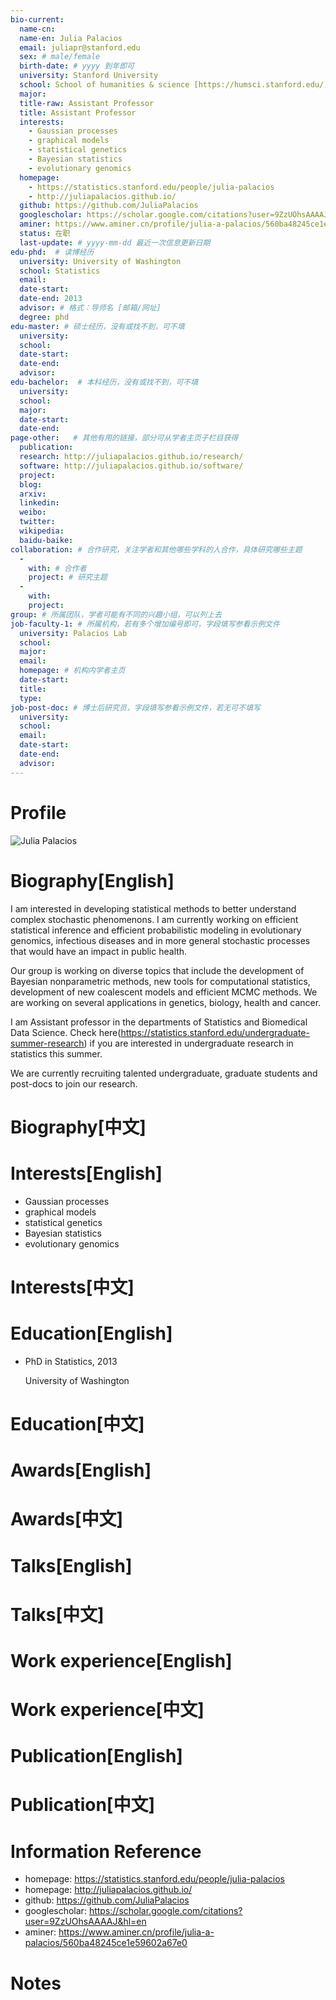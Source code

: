 ```yaml
---
bio-current:
  name-cn: 
  name-en: Julia Palacios
  email: juliapr@stanford.edu
  sex: # male/female
  birth-date: # yyyy 到年即可
  university: Stanford University 
  school: School of humanities & science [https://humsci.stanford.edu/]
  major: 
  title-raw: Assistant Professor
  title: Assistant Professor
  interests:
    - Gaussian processes
    - graphical models
    - statistical genetics
    - Bayesian statistics
    - evolutionary genomics
  homepage: 
    - https://statistics.stanford.edu/people/julia-palacios
    - http://juliapalacios.github.io/
  github: https://github.com/JuliaPalacios
  googlescholar: https://scholar.google.com/citations?user=9ZzUOhsAAAAJ&hl=en
  aminer: https://www.aminer.cn/profile/julia-a-palacios/560ba48245ce1e59602a67e0
  status: 在职
  last-update: # yyyy-mm-dd 最近一次信息更新日期
edu-phd:  # 读博经历
  university: University of Washington
  school: Statistics
  email: 
  date-start: 
  date-end: 2013
  advisor: # 格式：导师名 [邮箱/网址]
  degree: phd
edu-master: # 硕士经历，没有或找不到，可不填
  university: 
  school: 
  date-start: 
  date-end: 
  advisor:
edu-bachelor:  # 本科经历，没有或找不到，可不填
  university: 
  school: 
  major: 
  date-start: 
  date-end: 
page-other:   # 其他有用的链接，部分可从学者主页子栏目获得
  publication: 
  research: http://juliapalacios.github.io/research/
  software: http://juliapalacios.github.io/software/
  project: 
  blog: 
  arxiv: 
  linkedin: 
  weibo:
  twitter:
  wikipedia:
  baidu-baike:
collaboration: # 合作研究，关注学者和其他哪些学科的人合作，具体研究哪些主题
  - 
    with: # 合作者
    project: # 研究主题
  - 
    with: 
    project: 
group: # 所属团队，学者可能有不同的兴趣小组，可以列上去
job-faculty-1: # 所属机构，若有多个增加编号即可，字段填写参看示例文件
  university: Palacios Lab
  school: 
  major: 
  email: 
  homepage: # 机构内学者主页
  date-start: 
  title: 
  type: 
job-post-doc: # 博士后研究员，字段填写参看示例文件，若无可不填写
  university: 
  school: 
  email: 
  date-start: 
  date-end: 
  advisor: 
---
```


# Profile

![Julia Palacios](https://statistics.stanford.edu/sites/g/files/sbiybj6031/f/styles/large-square/public/Julia-Palacios.jpg?itok=gkeJ2_ng)

# Biography[English]

I am interested in developing statistical methods to better understand complex stochastic phenomenons. I am currently working on efficient statistical inference and efficient probabilistic modeling in evolutionary genomics, infectious diseases and in more general stochastic processes that would have an impact in public health.

Our group is working on diverse topics that include the development of Bayesian nonparametric methods, new tools for computational statistics, development of new coalescent models and efficient MCMC methods. We are working on several applications in genetics, biology, health and cancer.

I am Assistant professor in the departments of Statistics and Biomedical Data Science.
Check here(https://statistics.stanford.edu/undergraduate-summer-research) if you are interested in undergraduate research in statistics this summer.

We are currently recruiting talented undergraduate, graduate students and post-docs to join our research.

# Biography[中文]

# Interests[English]

- Gaussian processes
- graphical models
- statistical genetics
- Bayesian statistics
- evolutionary genomics

# Interests[中文]

# Education[English]

- PhD in Statistics, 2013
    
    University of Washington


# Education[中文]

# Awards[English]

# Awards[中文]

# Talks[English]

# Talks[中文]

# Work experience[English]

# Work experience[中文]

# Publication[English]

# Publication[中文]

# Information Reference

- homepage: https://statistics.stanford.edu/people/julia-palacios
- homepage: http://juliapalacios.github.io/
- github: https://github.com/JuliaPalacios
- googlescholar: https://scholar.google.com/citations?user=9ZzUOhsAAAAJ&hl=en
- aminer: https://www.aminer.cn/profile/julia-a-palacios/560ba48245ce1e59602a67e0

# Notes